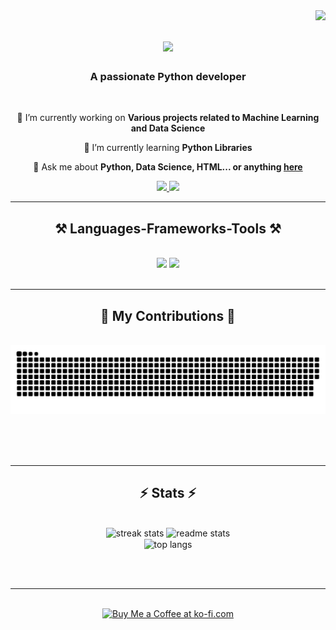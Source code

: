 <img align="right" src="https://visitor-badge.laobi.icu/badge?page_id=ReetikaChavan.Reetikachavan" />

<h1 align="center">
    <img src="https://readme-typing-svg.herokuapp.com/?font=Righteous&size=35&center=true&vCenter=true&width=500&height=70&duration=4000&lines=Hi+There!+👋;+I'm+Reetika+Chavan!;" />
</h1>

<h3 align="center">A passionate Python developer</h3>

<br/>

<div align="center">
 
 🔭 I’m currently working on **Various projects related to Machine Learning and Data Science**
 
 🌱 I’m currently learning **Python Libraries**

💬 Ask me about **Python, Data Science, HTML... or anything [here](https://github.com/salesp07/salesp07/issues)**


 </div>
 
<div align="center"> 
  <a href="mailto:reetikachavan02@gmail.com">
    <img src="https://img.shields.io/badge/Gmail-333333?style=for-the-badge&logo=gmail&logoColor=red" />
  </a>
  <a href="https://linkedin.com/in/Reetika-Chavan" target="_blank">
    <img src="https://img.shields.io/badge/LinkedIn-0077B5?style=for-the-badge&logo=linkedin&logoColor=white" target="_blank" />
  </a>
  
</div>

 <hr/>
 
<h2 align="center">⚒️ Languages-Frameworks-Tools ⚒️</h2>
<br/>
<div align="center">
    <img src="https://skillicons.dev/icons?i=python,java,html,css,vscode,github,r" />
    <img src="https://skillicons.dev/icons?i=flutter,powerbi" /><br>
</div>

<br/>
<hr/>

<div align="center">
  <h2>🐍 My Contributions 🐍</h2>
  <br>
  <img alt="snake eating my contributions" src="https://raw.githubusercontent.com/ReetikaChavan/ReetikaChavan/output/github-contribution-grid-snake.svg" />
  
  <br/><br/><br/>
</div>

<hr/>

<h2 align="center">⚡ Stats ⚡</h2>
<br>
<div align=center>
  <img width=390 src="https://github-readme-streak-stats-ReetikaChavan.vercel.app/?user=ReetikaChavan&count_private=true&theme=react&border_radius=10" alt="streak stats"/>
  <img width=390 src="https://github-readme-stats-ReetikaChavan.vercel.app/api?username=ReetikaChavan&count_private=true&show_icons=true&theme=react&rank_icon=github&border_radius=10" alt="readme stats" />
  <br/>
  <img width=325 align="center" src="https://github-readme-stats-ReetikaChavan.vercel.app/api/top-langs/?username=ReetikaChavan&hide=HTML&langs_count=8&layout=compact&theme=react&border_radius=10&size_weight=0.5&count_weight=0.5&exclude_repo=github-readme-stats" alt="top langs" />
</div>

<br/><br/>

<hr/>

<br/>

<div align="center">
<a href='https://ko-fi.com/V7V4RAK9C' target='_blank'><img height='64' style='border:0px;height:64px;' src='https://storage.ko-fi.com/cdn/kofi1.png?v=3' border='0' alt='Buy Me a Coffee at ko-fi.com' /></a>
</div>

<br/>
